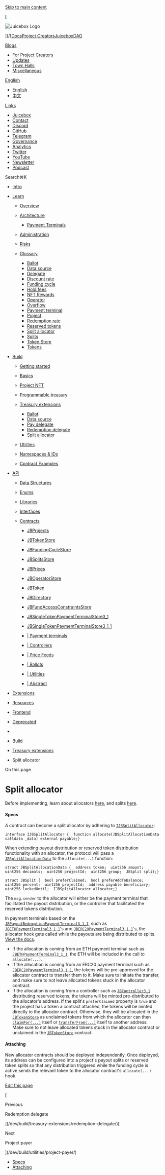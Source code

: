 [Skip to main content](#__docusaurus_skipToContent_fallback)

[

![Juicebox Logo](https://docs.juicebox.money/dev/build/treasury-extensions/split-allocator//img/logo/main-logo-black.svg)

](/)[Docs](/dev/)[Project Creators](/user/)[JuiceboxDAO](/dao/)

[Blogs](/blogs/)

- [For Project Creators](/blog/)
- [Updates](/updates/)
- [Town Halls](/town-hall/)
- [Miscellaneous](/misc/)

[English](#)

- [English](/dev/build/treasury-extensions/split-allocator/)
- [中文](/zh/dev/build/treasury-extensions/split-allocator/)

[Links](#)

- [Juicebox](https://juicebox.money)
- [Contact](https://juicebox.money/contact)
- [Discord](https://discord.gg/juicebox)
- [GitHub](https://github.com/jbx-protocol)
- [Telegram](https://t.me/jbx_eth)
- [Governance](https://jbdao.org)
- [Analytics](/dao/reference/analytics/)
- [Twitter](https://twitter.com/juiceboxETH)
- [YouTube](https://www.youtube.com/c/JuiceboxDAO/)
- [Newsletter](https://subscribepage.io/juicenews)
- [Podcast](https://anchor.fm/thejuicecast)

Search⌘K

- [Intro](/dev/)
- [Learn](#)
    
    - [Overview](/dev/learn/overview/)
    - [Architecture](/dev/learn/architecture/)
        
        - [Payment Terminals](/dev/learn/architecture/terminals/)
    - [Administration](/dev/learn/administration/)
    - [Risks](/dev/learn/risks/)
    - [Glossary](/dev/learn/glossary/)
        
        - [Ballot](/dev/learn/glossary/ballot/)
        - [Data source](/dev/learn/glossary/data-source/)
        - [Delegate](/dev/learn/glossary/delegate/)
        - [Discount rate](/dev/learn/glossary/discount-rate/)
        - [Funding cycle](/dev/learn/glossary/funding-cycle/)
        - [Hold fees](/dev/learn/glossary/hold-fees/)
        - [NFT Rewards](/dev/learn/glossary/nft-rewards/)
        - [Operator](/dev/learn/glossary/operator/)
        - [Overflow](/dev/learn/glossary/overflow/)
        - [Payment terminal](/dev/learn/glossary/payment-terminal/)
        - [Project](/dev/learn/glossary/project/)
        - [Redemption rate](/dev/learn/glossary/redemption-rate/)
        - [Reserved tokens](/dev/learn/glossary/reserved-tokens/)
        - [Split allocator](/dev/learn/glossary/split-allocator/)
        - [Splits](/dev/learn/glossary/splits/)
        - [Token Store](/dev/learn/glossary/token-store/)
        - [Tokens](/dev/learn/glossary/tokens/)
- [Build](#)
    
    - [Getting started](/dev/build/getting-started/)
    - [Basics](/dev/build/basics/)
    - [Project NFT](/dev/build/project-nft/)
    - [Programmable treasury](/dev/build/programmable-treasury/)
    - [Treasury extensions](/dev/build/treasury-extensions/)
        
        - [Ballot](/dev/build/treasury-extensions/ballot/)
        - [Data source](/dev/build/treasury-extensions/data-source/)
        - [Pay delegate](/dev/build/treasury-extensions/pay-delegate/)
        - [Redemption delegate](/dev/build/treasury-extensions/redemption-delegate/)
        - [Split allocator](/dev/build/treasury-extensions/split-allocator/)
    - [Utilities](#)
        
    - [Namespaces & IDs](/dev/build/namespace/)
    - [Contract Examples](/dev/build/examples/)
- [API](#)
    
    - [Data Structures](#)
        
    - [Enums](#)
        
    - [Libraries](#)
        
    - [Interfaces](#)
        
    - [Contracts](/dev/api/contracts/)
        
        - [JBProjects](/dev/api/contracts/jbprojects/)
            
        - [JBTokenStore](/dev/api/contracts/jbtokenstore/)
            
        - [JBFundingCycleStore](/dev/api/contracts/jbfundingcyclestore/)
            
        - [JBSplitsStore](/dev/api/contracts/jbsplitsstore/)
            
        - [JBPrices](/dev/api/contracts/jbprices/)
            
        - [JBOperatorStore](/dev/api/contracts/jboperatorstore/)
            
        - [JBToken](/dev/api/contracts/jbtoken/)
            
        - [JBDirectory](/dev/api/contracts/jbdirectory/)
            
        - [JBFundAccessConstraintsStore](/dev/api/contracts/jbfundaccessconstraintsstore/)
        - [JBSingleTokenPaymentTerminalStore3_1](/dev/api/contracts/jbsingletokenpaymentterminalstore3_1/)
        - [JBSingleTokenPaymentTerminalStore3_1_1](/dev/api/contracts/jbsingletokenpaymentterminalstore3_1_1/)
        - [| Payment terminals](#)
            
        - [| Controllers](#)
            
        - [| Price Feeds](#)
            
        - [| Ballots](#)
            
        - [| Utilities](#)
            
        - [| Abstract](#)
            
- [Extensions](#)
    
- [Resources](#)
    
- [Frontend](/dev/frontend/)
    
- [Deprecated](#)
    

- [](/)
- Build
- [Treasury extensions](/dev/build/treasury-extensions/)
- Split allocator

On this page

# Split allocator

Before implementing, learn about allocators [here](/dev/learn/glossary/split-allocator/), and splits [here](/dev/learn/glossary/splits/).

#### Specs[​](#specs "Direct link to Specs")

A contract can become a split allocator by adhering to [`IJBSplitAllocator`](/dev/api/interfaces/ijbsplitallocator/):

```
interface IJBSplitAllocator {  function allocate(JBSplitAllocationData calldata _data) external payable;}
```

When extending payout distribution or reserved token distribution functionality with an allocator, the protocol will pass a [`JBSplitAllocationData`](/dev/api/data-structures/jbsplitallocationdata/) to the `allocate(...)` function:

```
struct JBSplitAllocationData {  address token;  uint256 amount;  uint256 decimals;  uint256 projectId;  uint256 group;  JBSplit split;}
```

```
struct JBSplit {  bool preferClaimed;  bool preferAddToBalance;  uint256 percent;  uint256 projectId;  address payable beneficiary;  uint256 lockedUntil;  IJBSplitAllocator allocator;}
```

The `msg.sender` to the allocator will either be the payment terminal that facilitated the payout distribution, or the controller that facilitated the reserved tokens distribution.

In payment terminals based on the [`JBPayoutRedemptionPaymentTerminal3_1_1`](/dev/api/contracts/or-payment-terminals/or-abstract/jbpayoutredemptionpaymentterminal3_1_1/), such as [`JBETHPaymentTerminal3_1_1`](/dev/api/contracts/or-payment-terminals/jbethpaymentterminal3_1_1/)'s and [`JBERC20PaymentTerminal3_1_1`](/dev/api/contracts/or-payment-terminals/jberc20paymentterminal3_1_1/)'s, the allocator hook gets called while the payouts are being distributed to splits. [View the docs](/dev/api/contracts/or-payment-terminals/or-abstract/jbpayoutredemptionpaymentterminal3_1/#_distributetopayoutsplitsof).

- If the allocation is coming from an ETH payment terminal such as [`JBETHPaymentTerminal3_1_1`](/dev/api/contracts/or-payment-terminals/jbethpaymentterminal3_1_1/), the ETH will be included in the call to `allocate(...)`.
- If the allocation is coming from an ERC20 payment terminal such as [`JBERC20PaymentTerminal3_1_1`](/dev/api/contracts/or-payment-terminals/jberc20paymentterminal3_1_1/), the tokens will be pre-approved for the allocator contract to transfer them to it. Make sure to initiate the transfer, and make sure to not leave allocated tokens stuck in the allocator contract.
- If the allocation is coming from a controller such as [`JBController3_1`](/dev/api/contracts/or-controllers/jbcontroller3_1/) distributing reserved tokens, the tokens will be minted pre-distributed to the allocator's address. If the split's `preferClaimed` property is `true` and the project has a token a contract attached, the tokens will be minted directly to the allocator contract. Otherwise, they will be allocated in the [`JBTokenStore`](/dev/api/contracts/jbtokenstore/) as unclaimed tokens from which the allocator can then [`claimFor(...)`](/dev/api/contracts/jbtokenstore/write/claimfor/) itself or [`transferFrom(...)`](/dev/api/contracts/jbtokenstore/write/transferfrom/) itself to another address. Make sure to not leave allocated tokens stuck in the allocator contract or unclaimed in the [`JBTokenStore`](/dev/api/contracts/jbtokenstore/) contract.

#### Attaching[​](#attaching "Direct link to Attaching")

New allocator contracts should be deployed independently. Once deployed, its address can be configured into a project's payout splits or reserved token splits so that any distribution triggered while the funding cycle is active sends the relevant token to the allocator contract's `allocate(...)` hook.

[Edit this page](https://github.com/jbx-protocol/juice-docs/blob/main/docs/dev/build/treasury-extensions/split-allocator.md)

[

Previous

Redemption delegate

](/dev/build/treasury-extensions/redemption-delegate/)[

Next

Project payer

](/dev/build/utilities/project-payer/)

- [Specs](#specs)
- [Attaching](#attaching)